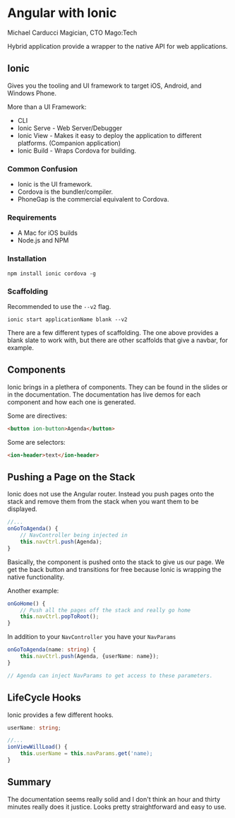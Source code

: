 # Angular with Ionic
Michael Carducci
Magician, CTO Mago:Tech

Hybrid application provide a wrapper to the native API for web applications.

## Ionic
Gives you the tooling and UI framework to target iOS, Android, and Windows Phone.

More than a UI Framework:
- CLI
- Ionic Serve - Web Server/Debugger
- Ionic View - Makes it easy to deploy the application to different platforms. (Companion application)
- Ionic Build - Wraps Cordova for building.

### Common Confusion
- Ionic is the UI framework.
- Cordova is the bundler/compiler.
- PhoneGap is the commercial equivalent to Cordova.

### Requirements
- A Mac for iOS builds
- Node.js and NPM

### Installation
`npm install ionic cordova -g`

### Scaffolding
Recommended to use the `--v2` flag.

`ionic start applicationName blank --v2`

There are a few different types of scaffolding.  The one above provides a blank slate to work with, but there are other scaffolds that give a navbar, for example.
## Components
Ionic brings in a plethera of components.  They can be found in the slides or in the documentation.  The documentation has live demos for each component and how each one is generated.

Some are directives:
```html
<button ion-button>Agenda</button>
```

Some are selectors:
```html
<ion-header>text</ion-header>
```

## Pushing a Page on the Stack
Ionic does not use the Angular router.  Instead you push pages onto the stack and remove them from the stack when you want them to be displayed.

```ts
//...
onGoToAgenda() {
    // NavController being injected in
    this.navCtrl.push(Agenda);
}
```
Basically, the component is pushed onto the stack to give us our page.  We get the back button and transitions for free because Ionic is wrapping the native functionality.

Another example:
```ts
onGoHome() {
    // Push all the pages off the stack and really go home
    this.navCtrl.popToRoot();
}
```

In addition to your `NavController` you have your `NavParams`
```ts
onGoToAgenda(name: string) {
    this.navCtrl.push(Agenda, {userName: name});
}

// Agenda can inject NavParams to get access to these parameters.
```

## LifeCycle Hooks
Ionic provides a few different hooks.

```ts
userName: string;

//...
ionViewWillLoad() {
    this.userName = this.navParams.get('name);
}
```

## Summary
The documentation seems really solid and I don't think an hour and thirty minutes really does it justice.  Looks pretty straightforward and easy to use.